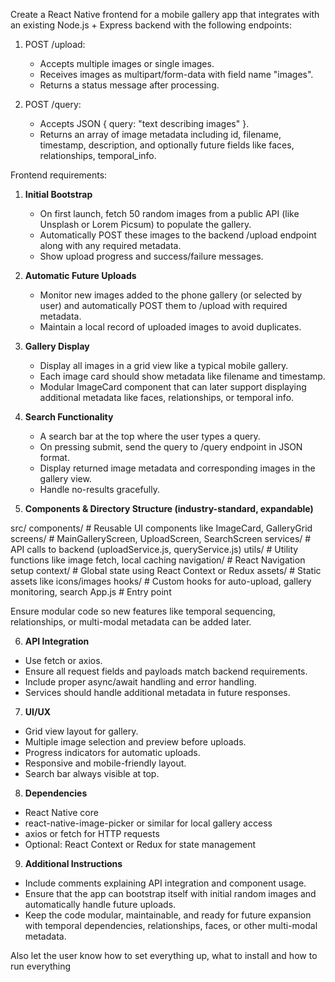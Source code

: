 Create a React Native frontend for a mobile gallery app that integrates with an existing Node.js + Express backend with the following endpoints:

1. POST /upload:
   - Accepts multiple images or single images.
   - Receives images as multipart/form-data with field name "images".
   - Returns a status message after processing.

2. POST /query:
   - Accepts JSON { query: "text describing images" }.
   - Returns an array of image metadata including id, filename, timestamp, description, and optionally future fields like faces, relationships, temporal_info.

Frontend requirements:

1. **Initial Bootstrap**
   - On first launch, fetch 50 random images from a public API (like Unsplash or Lorem Picsum) to populate the gallery.
   - Automatically POST these images to the backend /upload endpoint along with any required metadata.
   - Show upload progress and success/failure messages.

2. **Automatic Future Uploads**
   - Monitor new images added to the phone gallery (or selected by user) and automatically POST them to /upload with required metadata.
   - Maintain a local record of uploaded images to avoid duplicates.

3. **Gallery Display**
   - Display all images in a grid view like a typical mobile gallery.
   - Each image card should show metadata like filename and timestamp.
   - Modular ImageCard component that can later support displaying additional metadata like faces, relationships, or temporal info.

4. **Search Functionality**
   - A search bar at the top where the user types a query.
   - On pressing submit, send the query to /query endpoint in JSON format.
   - Display returned image metadata and corresponding images in the gallery view.
   - Handle no-results gracefully.

5. **Components & Directory Structure (industry-standard, expandable)**

src/
components/ # Reusable UI components like ImageCard, GalleryGrid
screens/ # MainGalleryScreen, UploadScreen, SearchScreen
services/ # API calls to backend (uploadService.js, queryService.js)
utils/ # Utility functions like image fetch, local caching
navigation/ # React Navigation setup
context/ # Global state using React Context or Redux
assets/ # Static assets like icons/images
hooks/ # Custom hooks for auto-upload, gallery monitoring, search
App.js # Entry point


Ensure modular code so new features like temporal sequencing, relationships, or multi-modal metadata can be added later.

6. **API Integration**
 - Use fetch or axios.
 - Ensure all request fields and payloads match backend requirements.
 - Include proper async/await handling and error handling.
 - Services should handle additional metadata in future responses.

7. **UI/UX**
 - Grid view layout for gallery.
 - Multiple image selection and preview before uploads.
 - Progress indicators for automatic uploads.
 - Responsive and mobile-friendly layout.
 - Search bar always visible at top.

8. **Dependencies**
 - React Native core
 - react-native-image-picker or similar for local gallery access
 - axios or fetch for HTTP requests
 - Optional: React Context or Redux for state management

9. **Additional Instructions**
 - Include comments explaining API integration and component usage.
 - Ensure that the app can bootstrap itself with initial random images and automatically handle future uploads.
 - Keep the code modular, maintainable, and ready for future expansion with temporal dependencies, relationships, faces, or other multi-modal metadata.


Also let the user know how to set everything up, what to install and how to run everything
